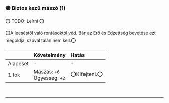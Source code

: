 ### 🟣 Biztos kezű mászó (1)

⭕ TODO: Leírni ⭕

⭕A leeséstől való rontásoktól véd. Bár az Erő és Edzettség bevetése ezt megoldja, szóval talán nem kell.⭕

|          | Követelmény                            | Hatás          |
|:-------- |:-------------------------------------- |:-------------- |
| Alapeset | -                                      | -             |
| 1.fok    | Mászás:&nbsp;`+6`<br />Ügyesség:&nbsp;`+2` | ⭕Kifejteni.⭕ |

<br />

---
